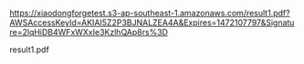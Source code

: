https://xiaodongforgetest.s3-ap-southeast-1.amazonaws.com/result1.pdf?AWSAccessKeyId=AKIAI5Z2P3BJNALZEA4A&Expires=1472107797&Signature=2lqHiDB4WFxWXxIe3KzlhQAp8rs%3D

result1.pdf
